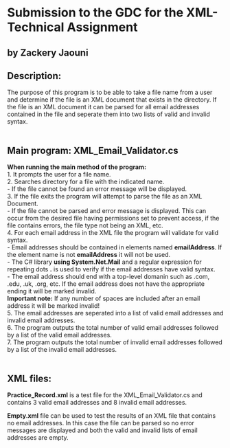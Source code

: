 # Submission to the GDC for the XML-Technical Assignment 
## by Zackery Jaouni
## Description:
The purpose of this program is to be able to take a file name from a user and determine if the file is an XML document that exists in the directory.  If the file is an XML document it can be parsed for all email addresses contained in the file and seperate them into two lists of valid and invalid syntax.<br> <br>
## Main program: XML_Email_Validator.cs<br>
**When running the main method of the program:**<br>
    1. It prompts the user for a file name.<br>
    2. Searches directory for a file with the indicated name.<br>
        - If the file cannot be found an error message will be displayed.<br>
    3. If the file exits the program will attempt to parse the file as an XML Document.<br>
        - If the file cannot be parsed and error message is displayed. This can occur from the desired file having permissions set to prevent access, if the file contains errors, the file type not being an XML, etc.<br>
    4. For each email address in the XML file the program will validate for valid syntax.<br>
        - Email addresses should be contained in elements named **emailAddress**.  If the element name is not **emailAddress** it will not be used.<br>
        - The C# library **using System.Net.Mail** and a regular expression for repeating dots **.** is used to verify if the email addresses have valid syntax.<br>
        - The email address should end with a top-level domanin such as .com, .edu, .uk, .org, etc. If the email address does not have the appropriate ending it will be marked invalid.<br> 
        **Important note:** If any number of spaces are included after an email address it will be marked invalid!<br>
    5. The email addresses are seperated into a list of valid email addresses and invalid email addresses.<br>
    6. The program outputs the total number of valid email addresses followed by a list of the valid email addresses.<br>
    7. The program outputs the total number of invalid email addresses followed by a list of the invalid email addresses.<br> <br>

## XML files:
**Practice_Record.xml** is a test file for the XML_Email_Validator.cs and contains 3 valid email addresses and 8 invalid email addresses.<br>

**Empty.xml** file can be used to test the results of an XML file that contains no email addresses.  In this case the file can be parsed so no error messages are displayed and both the valid and invalid lists of email addresses are empty.